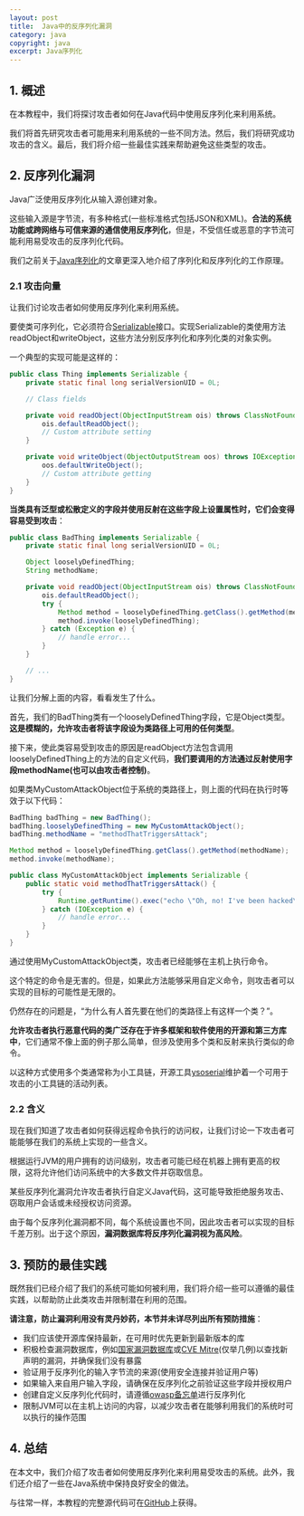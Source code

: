```yaml
---
layout: post
title:  Java中的反序列化漏洞
category: java
copyright: java
excerpt: Java序列化
---
```


## 1. 概述

在本教程中，我们将探讨攻击者如何在Java代码中使用反序列化来利用系统。

我们将首先研究攻击者可能用来利用系统的一些不同方法。然后，我们将研究成功攻击的含义。最后，我们将介绍一些最佳实践来帮助避免这些类型的攻击。

## 2. 反序列化漏洞

Java广泛使用反序列化从输入源创建对象。

这些输入源是字节流，有多种格式(一些标准格式包括JSON和XML)。**合法的系统功能或跨网络与可信来源的通信使用反序列化**，但是，不受信任或恶意的字节流可能利用易受攻击的反序列化代码。

我们之前关于[Java序列化](https://www.baeldung.com/java-serialization)的文章更深入地介绍了序列化和反序列化的工作原理。

### 2.1 攻击向量

让我们讨论攻击者如何使用反序列化来利用系统。

要使类可序列化，它必须符合[Serializable](https://docs.oracle.com/en/java/javase/13/docs/api/java.base/java/io/Serializable.html)接口。实现Serializable的类使用方法readObject和writeObject，这些方法分别反序列化和序列化类的对象实例。

一个典型的实现可能是这样的：

```java
public class Thing implements Serializable {
    private static final long serialVersionUID = 0L;

    // Class fields

    private void readObject(ObjectInputStream ois) throws ClassNotFoundException, IOException {
        ois.defaultReadObject();
        // Custom attribute setting
    }

    private void writeObject(ObjectOutputStream oos) throws IOException {
        oos.defaultWriteObject();
        // Custom attribute getting
    }
}
```

**当类具有泛型或松散定义的字段并使用反射在这些字段上设置属性时，它们会变得容易受到攻击**：

```java
public class BadThing implements Serializable {
    private static final long serialVersionUID = 0L;

    Object looselyDefinedThing;
    String methodName;

    private void readObject(ObjectInputStream ois) throws ClassNotFoundException, IOException {
        ois.defaultReadObject();
        try {
            Method method = looselyDefinedThing.getClass().getMethod(methodName);
            method.invoke(looselyDefinedThing);
        } catch (Exception e) {
            // handle error...
        }
    }

    // ...
}
```

让我们分解上面的内容，看看发生了什么。

首先，我们的BadThing类有一个looselyDefinedThing字段，它是Object类型。**这是模糊的，允许攻击者将该字段设为类路径上可用的任何类型**。

接下来，使此类容易受到攻击的原因是readObject方法包含调用looselyDefinedThing上的方法的自定义代码，**我们要调用的方法通过反射使用字段methodName(也可以由攻击者控制)**。

如果类MyCustomAttackObject位于系统的类路径上，则上面的代码在执行时等效于以下代码：

```java
BadThing badThing = new BadThing();
badThing.looselyDefinedThing = new MyCustomAttackObject();
badThing.methodName = "methodThatTriggersAttack";

Method method = looselyDefinedThing.getClass().getMethod(methodName);
method.invoke(methodName);
```

```java
public class MyCustomAttackObject implements Serializable {
    public static void methodThatTriggersAttack() {
        try {
            Runtime.getRuntime().exec("echo \"Oh, no! I've been hacked\"");
        } catch (IOException e) {
            // handle error...
        }
    }
}
```

通过使用MyCustomAttackObject类，攻击者已经能够在主机上执行命令。

这个特定的命令是无害的。但是，如果此方法能够采用自定义命令，则攻击者可以实现的目标的可能性是无限的。

仍然存在的问题是，“为什么有人首先要在他们的类路径上有这样一个类？”。

**允许攻击者执行恶意代码的类广泛存在于许多框架和软件使用的开源和第三方库中**，它们通常不像上面的例子那么简单，但涉及使用多个类和反射来执行类似的命令。

以这种方式使用多个类通常称为小工具链，开源工具[ysoserial](https://github.com/frohoff/ysoserial)维护着一个可用于攻击的小工具链的活动列表。

### 2.2 含义

现在我们知道了攻击者如何获得远程命令执行的访问权，让我们讨论一下攻击者可能能够在我们的系统上实现的一些含义。

根据运行JVM的用户拥有的访问级别，攻击者可能已经在机器上拥有更高的权限，这将允许他们访问系统中的大多数文件并窃取信息。

某些反序列化漏洞允许攻击者执行自定义Java代码，这可能导致拒绝服务攻击、窃取用户会话或未经授权访问资源。

由于每个反序列化漏洞都不同，每个系统设置也不同，因此攻击者可以实现的目标千差万别。出于这个原因，**漏洞数据库将反序列化漏洞视为高风险**。

## 3. 预防的最佳实践

既然我们已经介绍了我们的系统可能如何被利用，我们将介绍一些可以遵循的最佳实践，以帮助防止此类攻击并限制潜在利用的范围。

**请注意，防止漏洞利用没有灵丹妙药，本节并未详尽列出所有预防措施**：

-   我们应该使开源库保持最新，在可用时优先更新到最新版本的库
-   积极检查漏洞数据库，例如[国家漏洞数据库](https://nvd.nist.gov/)或[CVE Mitre](https://cve.mitre.org/)(仅举几例)以查找新声明的漏洞，并确保我们没有暴露
-   验证用于反序列化的输入字节流的来源(使用安全连接并验证用户等)
-   如果输入来自用户输入字段，请确保在反序列化之前验证这些字段并授权用户
-   创建自定义反序列化代码时，请遵循[owasp备忘单](https://cheatsheetseries.owasp.org/cheatsheets/Deserialization_Cheat_Sheet.html)进行反序列化
-   限制JVM可以在主机上访问的内容，以减少攻击者在能够利用我们的系统时可以执行的操作范围

## 4. 总结

在本文中，我们介绍了攻击者如何使用反序列化来利用易受攻击的系统。此外，我们还介绍了一些在Java系统中保持良好安全的做法。

与往常一样，本教程的完整源代码可在[GitHub](https://github.com/tuyucheng7/taketoday-tutorial4j/tree/master/java-core-modules/java-serialization)上获得。